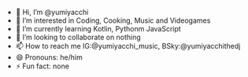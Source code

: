 - 👋 Hi, I’m @yumiyacchi
- 👀 I’m interested in Coding, Cooking, Music and Videogames
- 🌱 I’m currently learning Kotlin, Pythonm JavaScript
- 💞️ I’m looking to collaborate on nothing
- 📫 How to reach me IG:@yumiyacchi_music, BSky:@yumiyacchithedj
- 😄 Pronouns: he/him
- ⚡ Fun fact: none

<!---
yumiyacchi/yumiyacchi is a ✨ special ✨ repository because its `README.md` (this file) appears on your GitHub profile.
You can click the Preview link to take a look at your changes.
--->
